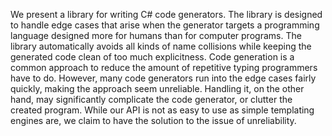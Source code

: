 We present a library for writing C# code generators.
The library is designed to handle edge cases that arise when the generator targets a programming language designed more for humans than for computer programs.
The library automatically avoids all kinds of name collisions while keeping the generated code clean of too much explicitness.
Code generation is a common approach to reduce the amount of repetitive typing programmers have to do.
However, many code generators run into the edge cases fairly quickly, making the approach seem unreliable.
Handling it, on the other hand, may significantly complicate the code generator, or clutter the created program.
While our API is not as easy to use as simple templating engines are, we claim to have the solution to the issue of unreliability.
